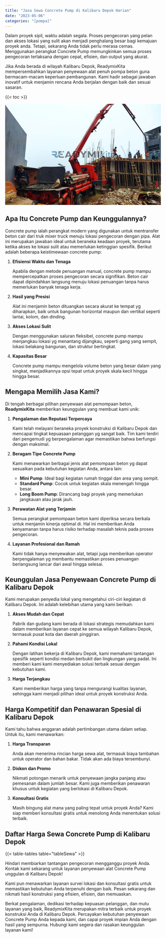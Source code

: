 ```yaml
---
title: "Jasa Sewa Concrete Pump di Kalibaru Depok Harian"
date: "2023-05-06"
categories: "[pompa]"
---
```


Dalam proyek sipil, waktu adalah segala. Proses pengecoran yang pelan dan akses lokasi yang sulit akan menjadi penghalang besar bagi kemajuan proyek anda. Tetapi, sekarang Anda tidak perlu merasa cemas. Menggunakan perangkat Concrete Pump memungkinkan semua proses pengecoran terlaksana dengan cepat, efisien, dan output yang akurat.

Jika Anda berada di wilayah Kalibaru Depok, ReadymixKita mempersembahkan layanan penyewaan alat penuh pompa beton guna bermacam-macam keperluan pembangunan. Kami hadir sebagai jawaban inovatif untuk menjamin rencana Anda berjalan dengan baik dan sesuai sasaran.

{{< toc >}}

![Jasa Sewa Concrete Pump di Kalibaru Depok Harian](/images/pompa/sewa-pompa-14.jpg)

## Apa Itu Concrete Pump dan Keunggulannya?

Concrete pump ialah perangkat modern yang digunakan untuk mentransfer beton cair dari truk mixer truck menuju lokasi pengecoran dengan pipa. Alat ini merupakan jawaban ideal untuk beraneka keadaan proyek, terutama ketika akses ke lokasi sulit atau memerlukan ketinggian spesifik. Berikut adalah beberapa keistimewaan concrete pump:

1. **Efisiensi Waktu dan Tenaga**

   Apabila dengan metode penuangan manual, concrete pump mampu mempercepatkan proses pengecoran secara signifikan. Beton cair dapat dipindahkan langsung menuju lokasi penuangan tanpa harus memerlukan banyak tenaga kerja.

2. **Hasil yang Presisi**

   Alat ini menjamin beton dituangkan secara akurat ke tempat yg diharapkan, baik untuk bangunan horizontal maupun dan vertikal seperti lantai, kolom, dan dinding.

3. **Akses Lokasi Sulit**

   Dengan menggunakan saluran fleksibel, concrete pump mampu menjangkau lokasi yg menantang dijangkau, seperti gang yang sempit, lokasi belakang bangunan, dan struktur bertingkat.

4. **Kapasitas Besar**

   Concrete pump mampu mengelola volume beton yang besar dalam yang singkat, menjadikannya opsi tepat untuk proyek skala kecil hingga hingga besar.

## Mengapa Memilih Jasa Kami?

Di tengah berbagai pilihan penyewaan alat pemompaan beton, **ReadymixKita** memberikan keunggulan yang membuat kami unik:

1. **Pengalaman dan Reputasi Terpercaya**

   Kami telah melayani beraneka proyek konstruksi di Kalibaru Depok dan mencapai tingkat kepuasaan pelanggan yg sangat baik. Tim kami terdiri dari pengemudi yg berpengalaman agar memastikan bahwa berfungsi dengan maksimal.

2. **Beragam Tipe Concrete Pump**

   Kami menawarkan berbagai jenis alat pemompaan beton yg dapat sesuaikan pada kebutuhan kegiatan Anda, antara lain:
   - **Mini Pump**: Ideal bagi kegiatan rumah tinggal dan area yang sempit.
   - **Standard Pump**: Cocok untuk kegiatan skala menengah hingga besar.
   - **Long Boom Pump**: Dirancang bagi proyek yang memerlukan jangkauan atau jarak jauh.

3. **Perawatan Alat yang Terjamin**

   Semua perangkat pemompaan beton kami diperiksa secara berkala untuk menjamin kinerja optimal di. Hal ini memberikan Anda kenyamanan tanpa harus risiko terhadap masalah teknis pada proses pengecoran.

4. **Layanan Profesional dan Ramah**

   Kami tidak hanya menyewakan alat, tetapi juga memberikan operator berpengalaman yg membantu memastikan proses penuangan berlangsung lancar dari awal hingga selesai.

## Keunggulan Jasa Penyewaan Concrete Pump di Kalibaru Depok

Kami merupakan penyedia lokal yang mengetahui ciri-ciri kegiatan di Kalibaru Depok. Ini adalah kelebihan utama yang kami berikan:

1. **Akses Mudah dan Cepat**

   Pabrik dan gudang kami berada di lokasi strategis memudahkan kami dalam memberikan layanan cepat ke semua wilayah Kalibaru Depok, termasuk pusat kota dan daerah pinggiran.

2. **Pahami Kondisi Lokal**

   Dengan latihan bekerja di Kalibaru Depok, kami memahami tantangan spesifik seperti kondisi medan berbukit dan lingkungan yang padat. Ini memberi kami kami menyediakan solusi terbaik sesuai dengan kebutuhan kami.

3. **Harga Terjangkau**

   Kami memberikan harga yang tanpa mengurangi kualitas layanan, sehingga kami menjadi pilihan ideal untuk proyek konstruksi Anda.

## Harga Kompetitif dan Penawaran Spesial di Kalibaru Depok

Kami tahu bahwa anggaran adalah pertimbangan utama dalam setiap. Untuk itu, kami menawarkan:

1. **Harga Transparan**

   Anda akan menerima rincian harga sewa alat, termasuk biaya tambahan untuk operator dan bahan bakar. Tidak akan ada biaya tersembunyi.

2. **Diskon dan Promo**

   Nikmati potongan menarik untuk penyewaan jangka panjang atau pemesanan dalam jumlah besar. Kami juga memberikan penawaran khusus untuk kegiatan yang berlokasi di Kalibaru Depok.

3. **Konsultasi Gratis**

   Masih bingung alat mana yang paling tepat untuk proyek Anda? Kami siap memberi konsultasi gratis untuk menolong Anda menentukan solusi terbaik.

## Daftar Harga Sewa Concrete Pump di Kalibaru Depok

{{< table-tables table="tableSewa" >}}

Hindari membiarkan tantangan pengecoran mengganggu proyek Anda. Kontak kami sekarang untuk layanan penyewaan alat Concrete Pump unggulan di Kalibaru Depok!

Kami pun menawarkan layanan survei lokasi dan konsultasi gratis untuk memastikan kebutuhan Anda terpenuhi dengan baik. Pesan sekarang dan nikmati hasil konstruksi yang efisien, efisien, dan memuaskan.

Berkat pengalaman, dedikasi terhadap kepuasan pelanggan, dan mutu layanan yang baik, ReadymixKita merupakan mitra terbaik untuk proyek konstruksi Anda di Kalibaru Depok. Percayakan kebutuhan penyewaan Concrete Pump Anda kepada kami, dan capai proyek impian Anda dengan hasil yang sempurna. Hubungi kami segera dan rasakan keunggulan layanan kami!